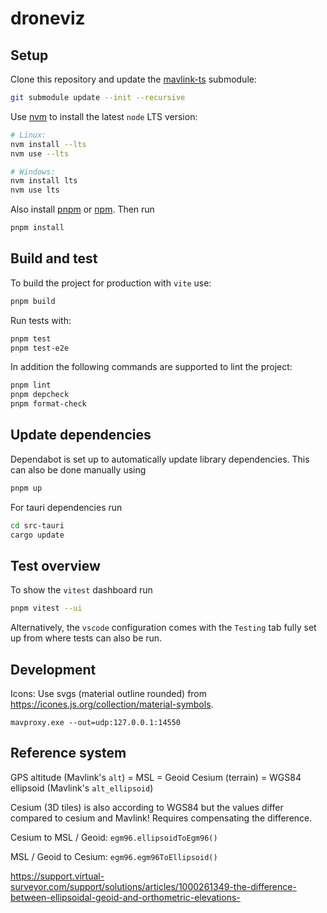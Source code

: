 # droneviz

## Setup

Clone this repository and update the [mavlink-ts](https://github.com/OceanSky-Technologies/mavlink-ts) submodule:

```bash
git submodule update --init --recursive
```

Use [nvm](https://github.com/nvm-sh/nvm) to install the latest `node` LTS version:

```bash
# Linux:
nvm install --lts
nvm use --lts

# Windows:
nvm install lts
nvm use lts
```

Also install [pnpm](https://pnpm.io/installation) or [npm](https://docs.npmjs.com/downloading-and-installing-node-js-and-npm).
Then run

```bash
pnpm install
```

## Build and test

To build the project for production with `vite` use:

```bash
pnpm build
```

Run tests with:

```bash
pnpm test
pnpm test-e2e
```

In addition the following commands are supported to lint the project:

```bash
pnpm lint
pnpm depcheck
pnpm format-check
```

## Update dependencies

Dependabot is set up to automatically update library dependencies. This can also be done manually using

```bash
pnpm up
```

For tauri dependencies run

```bash
cd src-tauri
cargo update
```

## Test overview

To show the `vitest` dashboard run

```bash
pnpm vitest --ui
```

Alternatively, the `vscode` configuration comes with the `Testing` tab fully set up from where tests can also be run.

## Development

Icons: Use svgs (material outline rounded) from <https://icones.js.org/collection/material-symbols>.

`mavproxy.exe --out=udp:127.0.0.1:14550`

## Reference system

GPS altitude (Mavlink's `alt`) = MSL = Geoid
Cesium (terrain) = WGS84 ellipsoid (Mavlink's `alt_ellipsoid`)

Cesium (3D tiles) is also according to WGS84 but the values differ compared to cesium and Mavlink! Requires compensating the difference.

Cesium to MSL / Geoid:
`egm96.ellipsoidToEgm96()`

MSL / Geoid to Cesium:
`egm96.egm96ToEllipsoid()`

https://support.virtual-surveyor.com/support/solutions/articles/1000261349-the-difference-between-ellipsoidal-geoid-and-orthometric-elevations-
